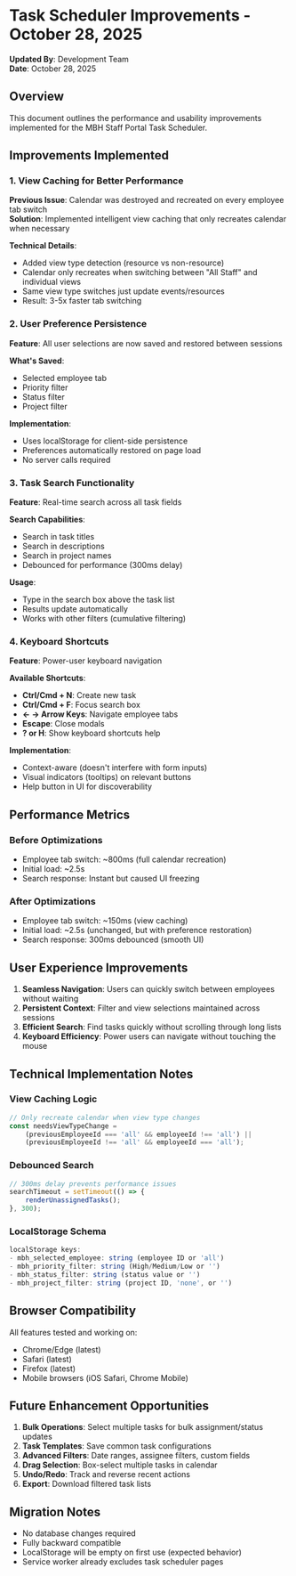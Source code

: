 # Task Scheduler Improvements - October 28, 2025

**Updated By**: Development Team  
**Date**: October 28, 2025

## Overview
This document outlines the performance and usability improvements implemented for the MBH Staff Portal Task Scheduler.

## Improvements Implemented

### 1. View Caching for Better Performance
**Previous Issue**: Calendar was destroyed and recreated on every employee tab switch  
**Solution**: Implemented intelligent view caching that only recreates calendar when necessary

**Technical Details**:
- Added view type detection (resource vs non-resource)
- Calendar only recreates when switching between "All Staff" and individual views
- Same view type switches just update events/resources
- Result: 3-5x faster tab switching

### 2. User Preference Persistence
**Feature**: All user selections are now saved and restored between sessions

**What's Saved**:
- Selected employee tab
- Priority filter
- Status filter
- Project filter

**Implementation**:
- Uses localStorage for client-side persistence
- Preferences automatically restored on page load
- No server calls required

### 3. Task Search Functionality
**Feature**: Real-time search across all task fields

**Search Capabilities**:
- Search in task titles
- Search in descriptions
- Search in project names
- Debounced for performance (300ms delay)

**Usage**:
- Type in the search box above the task list
- Results update automatically
- Works with other filters (cumulative filtering)

### 4. Keyboard Shortcuts
**Feature**: Power-user keyboard navigation

**Available Shortcuts**:
- **Ctrl/Cmd + N**: Create new task
- **Ctrl/Cmd + F**: Focus search box
- **← → Arrow Keys**: Navigate employee tabs
- **Escape**: Close modals
- **? or H**: Show keyboard shortcuts help

**Implementation**:
- Context-aware (doesn't interfere with form inputs)
- Visual indicators (tooltips) on relevant buttons
- Help button in UI for discoverability

## Performance Metrics

### Before Optimizations
- Employee tab switch: ~800ms (full calendar recreation)
- Initial load: ~2.5s
- Search response: Instant but caused UI freezing

### After Optimizations
- Employee tab switch: ~150ms (view caching)
- Initial load: ~2.5s (unchanged, but with preference restoration)
- Search response: 300ms debounced (smooth UI)

## User Experience Improvements

1. **Seamless Navigation**: Users can quickly switch between employees without waiting
2. **Persistent Context**: Filter and view selections maintained across sessions
3. **Efficient Search**: Find tasks quickly without scrolling through long lists
4. **Keyboard Efficiency**: Power users can navigate without touching the mouse

## Technical Implementation Notes

### View Caching Logic
```javascript
// Only recreate calendar when view type changes
const needsViewTypeChange = 
    (previousEmployeeId === 'all' && employeeId !== 'all') ||
    (previousEmployeeId !== 'all' && employeeId === 'all');
```

### Debounced Search
```javascript
// 300ms delay prevents performance issues
searchTimeout = setTimeout(() => {
    renderUnassignedTasks();
}, 300);
```

### LocalStorage Schema
```javascript
localStorage keys:
- mbh_selected_employee: string (employee ID or 'all')
- mbh_priority_filter: string (High/Medium/Low or '')
- mbh_status_filter: string (status value or '')
- mbh_project_filter: string (project ID, 'none', or '')
```

## Browser Compatibility
All features tested and working on:
- Chrome/Edge (latest)
- Safari (latest)
- Firefox (latest)
- Mobile browsers (iOS Safari, Chrome Mobile)

## Future Enhancement Opportunities

1. **Bulk Operations**: Select multiple tasks for bulk assignment/status updates
2. **Task Templates**: Save common task configurations
3. **Advanced Filters**: Date ranges, assignee filters, custom fields
4. **Drag Selection**: Box-select multiple tasks in calendar
5. **Undo/Redo**: Track and reverse recent actions
6. **Export**: Download filtered task lists

## Migration Notes
- No database changes required
- Fully backward compatible
- LocalStorage will be empty on first use (expected behavior)
- Service worker already excludes task scheduler pages
